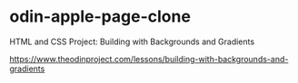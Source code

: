 # odin-apple-page-clone

HTML and CSS
Project: Building with Backgrounds and Gradients

https://www.theodinproject.com/lessons/building-with-backgrounds-and-gradients

